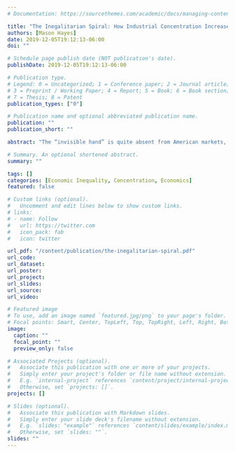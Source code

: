 ```yaml
---
# Documentation: https://sourcethemes.com/academic/docs/managing-content/

title: "The Inegalitarian Spiral: How Industrial Concentration Increases Rents, Depresses Growth, and Disproportionately Harms Minority Communities"
authors: [Mason Hayes]
date: 2019-12-05T19:12:13-06:00
doi: ""

# Schedule page publish date (NOT publication's date).
publishDate: 2019-12-05T19:12:13-06:00

# Publication type.
# Legend: 0 = Uncategorized; 1 = Conference paper; 2 = Journal article;
# 3 = Preprint / Working Paper; 4 = Report; 5 = Book; 6 = Book section;
# 7 = Thesis; 8 = Patent
publication_types: ["0"]

# Publication name and optional abbreviated publication name.
publication: ""
publication_short: ""

abstract: "The “invisible hand” is quite absent from American markets, and the government has taken its place in creating and protecting monopolies, duopolies, and oligopolies through regulation (Posner & Weyl, 2018). The primary purpose of this essay is to synthesize the research findings of Pistor, Piketty, Philippon, Tepper & Hearn, and others, and to propose how increasing market concentration is augmenting economic inequality, particularly through (i) expanding the legal privileges of intellectual property (patents, copyright, and other intangible assets), (ii) creating new barriers to entry through state regulation, and (iii) allowing for higher market power rents and suppressed wage growth which increases the difference r - g. Furthermore, I seek to explain how/if industrial concentration disproportionately harms black American communities because (a) black Americans have lower average income than white Americans and therefore suffer more from monopoly pricing, and (b) are three times less likely to innovate than are white Americans (Bell, Chetty, Jaravel, Petkova, & Van Reenen, 2017), therefore suffering more from the lower levels of innovation created by increased industrial concentration. Overall, more rigorous data collection and research are necessary to support the central claim of this paper – that increased concentration leads to disproportionately lower levels of innovation for black Americans."

# Summary. An optional shortened abstract.
summary: ""

tags: []
categories: [Economic Inequality, Concentration, Economics]
featured: false

# Custom links (optional).
#   Uncomment and edit lines below to show custom links.
# links:
# - name: Follow
#   url: https://twitter.com
#   icon_pack: fab
#   icon: twitter

url_pdf: "/content/publication/the-inegalitarian-spiral.pdf"
url_code:
url_dataset:
url_poster:
url_project:
url_slides:
url_source:
url_video:

# Featured image
# To use, add an image named `featured.jpg/png` to your page's folder. 
# Focal points: Smart, Center, TopLeft, Top, TopRight, Left, Right, BottomLeft, Bottom, BottomRight.
image:
  caption: ""
  focal_point: ""
  preview_only: false

# Associated Projects (optional).
#   Associate this publication with one or more of your projects.
#   Simply enter your project's folder or file name without extension.
#   E.g. `internal-project` references `content/project/internal-project/index.md`.
#   Otherwise, set `projects: []`.
projects: []

# Slides (optional).
#   Associate this publication with Markdown slides.
#   Simply enter your slide deck's filename without extension.
#   E.g. `slides: "example"` references `content/slides/example/index.md`.
#   Otherwise, set `slides: ""`.
slides: ""
---
```

